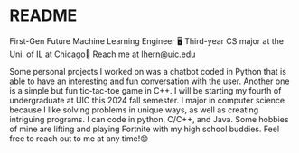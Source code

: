 # README

First-Gen
Future Machine Learning Engineer 🖥️
Third-year CS major at the Uni. of IL at Chicago📕
Reach me at lhern@uic.edu

Some personal projects I worked on was a chatbot coded in Python that is able to have an interesting and fun conversation with the user. Another one is a simple but fun tic-tac-toe game in C++. I will be starting my fourth of undergraduate at UIC this 2024 fall semester. I major in computer science because I like solving problems in unique ways, as well as creating intriguing programs. I can code in python, C/C++, and Java. Some hobbies of mine are lifting and playing Fortnite with my high school buddies. Feel free to reach out to me at any time!😊
